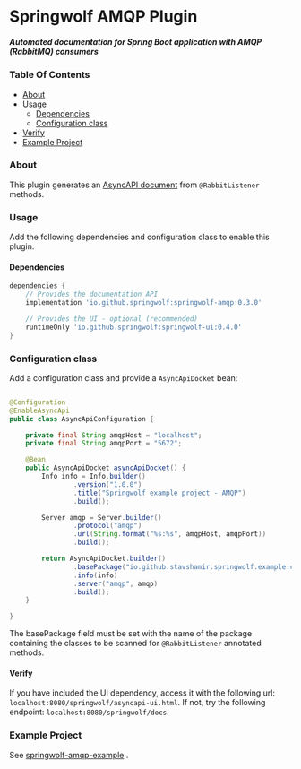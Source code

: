 # Springwolf AMQP Plugin

##### Automated documentation for Spring Boot application with AMQP (RabbitMQ) consumers

### Table Of Contents

- [About](#about)
- [Usage](#usage)
    - [Dependencies](#dependencies)
    - [Configuration class](#configuration-class)
- [Verify](#verify)
- [Example Project](#example-project)

### About

This plugin generates an [AsyncAPI document](https://www.asyncapi.com/) from `@RabbitListener` methods.

### Usage

Add the following dependencies and configuration class to enable this plugin.

#### Dependencies

```groovy
dependencies {
    // Provides the documentation API    
    implementation 'io.github.springwolf:springwolf-amqp:0.3.0'

    // Provides the UI - optional (recommended)
    runtimeOnly 'io.github.springwolf:springwolf-ui:0.4.0'
}
```

### Configuration class

Add a configuration class and provide a `AsyncApiDocket` bean:

```java

@Configuration
@EnableAsyncApi
public class AsyncApiConfiguration {

    private final String amqpHost = "localhost";
    private final String amqpPort = "5672";

    @Bean
    public AsyncApiDocket asyncApiDocket() {
        Info info = Info.builder()
                .version("1.0.0")
                .title("Springwolf example project - AMQP")
                .build();

        Server amqp = Server.builder()
                .protocol("amqp")
                .url(String.format("%s:%s", amqpHost, amqpPort))
                .build();

        return AsyncApiDocket.builder()
                .basePackage("io.github.stavshamir.springwolf.example.consumers")
                .info(info)
                .server("amqp", amqp)
                .build();
    }

}

```

The basePackage field must be set with the name of the package containing the classes to be scanned for `@RabbitListener`
annotated methods.

#### Verify

If you have included the UI dependency, access it with the following url: `localhost:8080/springwolf/asyncapi-ui.html`.
If not, try the following endpoint: `localhost:8080/springwolf/docs`.

### Example Project

See [springwolf-amqp-example](https://github.com/springwolf/springwolf-core/tree/master/springwolf-examples/springwolf-amqp-example)
.
